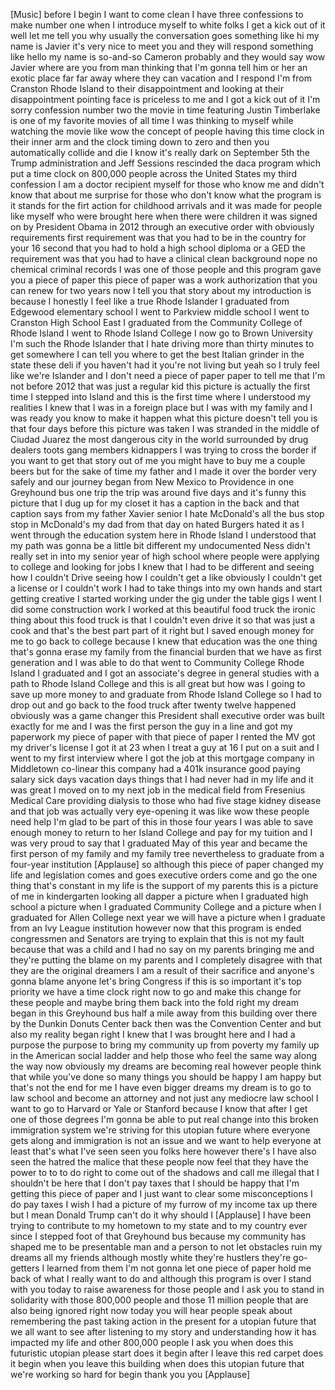 
[Music]
before I begin I want to come clean I
have three confessions to make number
one when I introduce myself to white
folks I get a kick out of it well let me
tell you why usually the conversation
goes something like hi my name is Javier
it&#39;s very nice to meet you and they will
respond something like hello my name is
so-and-so
Cameron probably and they would say wow
Javier
where are you from man thinking that I&#39;m
gonna tell him or her an exotic place
far far away where they can vacation and
I respond
I&#39;m from Cranston Rhode Island to their
disappointment and looking at their
disappointment pointing face is
priceless to me and I got a kick out of
it I&#39;m sorry
confession number two the movie in time
featuring Justin Timberlake is one of my
favorite movies of all time I was
thinking to myself while watching the
movie like wow the concept of people
having this time clock in their inner
arm and the clock timing down to zero
and then you automatically collide and
die I know it&#39;s really dark on September
5th the Trump administration and Jeff
Sessions rescinded the daca program
which put a time clock on 800,000 people
across the United States
my third confession I am a doctor
recipient myself for those who know me
and didn&#39;t know that about me surprise
for those who don&#39;t know what the
program is it stands for the firt action
for childhood arrivals and it was made
for people like myself who were brought
here when there were children it was
signed on by President Obama in 2012
through an executive order
with obviously requirements first
requirement was that you had to be in
the country for your 16 second that you
had to hold a high school diploma or a
GED the requirement was that you had to
have a clinical clean background nope no
chemical criminal records I was one of
those people and this program gave you a
piece of paper this piece of paper was a
work authorization that you can renew
for two years now I tell you that story
about my introduction is because I
honestly I feel like a true Rhode
Islander I graduated from Edgewood
elementary school I went to Parkview
middle school I went to Cranston High
School East I graduated from the
Community College of Rhode Island I went
to Rhode Island College I now go to
Brown University I&#39;m such the Rhode
Islander that I hate driving more than
thirty minutes to get somewhere I can
tell you where to get the best Italian
grinder in the state these deli if you
haven&#39;t had it you&#39;re not living but
yeah so I truly feel like we&#39;re Islander
and I don&#39;t need a piece of paper paper
to tell me that I&#39;m not before 2012 that
was just a regular kid this picture is
actually the first time I stepped into
Island and this is the first time where
I understood my realities I knew that I
was in a foreign place but I was with my
family and I was ready you know to make
it happen what this picture doesn&#39;t tell
you is that four days before this
picture was taken I was stranded in the
middle of Ciudad Juarez the most
dangerous city in the world surrounded
by drug dealers
toots gang members kidnappers I was
trying to cross the border if you want
to get that story out of me you might
have to buy me a couple beers but for
the sake of time my father and I made it
over the border very safely and our
journey began from New Mexico to
Providence in one Greyhound bus one trip
the trip was around five days and it&#39;s
funny this picture that I dug up for my
closet it has a caption in the back and
that caption says from my father Xavier
senior I hate McDonald&#39;s all the bus
stop stop in McDonald&#39;s
my dad from that day on hated Burgers
hated it as I went through the education
system here in Rhode Island I understood
that my path was gonna be a little bit
different
my undocumented Ness didn&#39;t really set
in into my senior year of high school
where people were applying to college
and looking for jobs I knew that I had
to be different and seeing how I
couldn&#39;t Drive seeing how I couldn&#39;t get
a like obviously I couldn&#39;t get a
license or I couldn&#39;t work I had to take
things into my own hands and start
getting creative I started working under
the gig under the table gigs I went I
did some construction work I worked at
this beautiful food truck the ironic
thing about this food truck is that I
couldn&#39;t even drive it so that was just
a cook and that&#39;s the best part part of
it right but I saved enough money for me
to go back to college because I knew
that education was the one thing that&#39;s
gonna erase my family from the financial
burden that we have as first generation
and I was able to do that went to
Community College Rhode Island I
graduated and I got an associate&#39;s
degree in general studies with a path to
Rhode Island College and this is all
great but how was I going to save up
more money to
and graduate from Rhode Island College
so I had to drop out and go back to the
food truck after twenty twelve happened
obviously was a game changer this
President shall executive order was
built exactly for me and I was the first
person the guy in a line and got my
paperwork my piece of paper with that
piece of paper I rented the MV got my
driver&#39;s license I got it at 23 when I
treat a guy at 16 I put on a suit and I
went to my first interview where I got
the job at this mortgage company in
Middletown co-linear this company had a
401k insurance good paying salary sick
days vacation days things that I had
never had in my life and it was great I
moved on to my next job in the medical
field from Fresenius Medical Care
providing dialysis to those who had five
stage kidney disease and that job was
actually very eye-opening it was like
wow these people need help I&#39;m glad to
be part of this in those four years I
was able to save enough money to return
to her Island College and pay for my
tuition and I was very proud to say that
I graduated May of this year and became
the first person of my family and my
family tree nevertheless
to graduate from a four-year institution
[Applause]
so although this piece of paper changed
my life and legislation comes and goes
executive orders come and go the one
thing that&#39;s constant in my life is the
support of my parents this is a picture
of me in kindergarten looking all dapper
a picture when I graduated high school a
picture when I graduated Community
College and a picture when I graduated
for Allen College next year we will have
a picture when I graduate from an Ivy
League institution however now that this
program is ended congressmen and
Senators are trying to explain that this
is not my fault
because that was a child and I had no
say on my parents bringing me and
they&#39;re putting the blame on my parents
and I completely disagree with that they
are the original dreamers I am a result
of their sacrifice and anyone&#39;s gonna
blame anyone
let&#39;s bring Congress if this is so
important it&#39;s top priority we have a
time clock right now to go and make this
change for these people and maybe bring
them back into the fold right my dream
began in this Greyhound bus half a mile
away from this building over there by
the Dunkin Donuts Center back then was
the Convention Center and but also my
reality began right I knew that I was
brought here and I had a purpose the
purpose to bring my community up from
poverty my family up in the American
social ladder
and help those who feel the same way
along the way now obviously my dreams
are becoming real
however people think that while you&#39;ve
done so many things you should be happy
I am happy but that&#39;s not the end for me
I have even bigger dreams my dream is to
go to law school and become an attorney
and not just any mediocre law school I
want to go to Harvard or Yale or
Stanford because I know that after I get
one of those degrees I&#39;m gonna be able
to put real change into this broken
immigration system we&#39;re striving for
this utopian future where everyone gets
along and immigration is not an issue
and we want to help everyone at least
that&#39;s what I&#39;ve seen seen you folks
here
however there&#39;s I have also seen the
hatred the malice that these people now
feel that they have the power to to to
do right to come out of the shadows and
call me illegal that I shouldn&#39;t be here
that I don&#39;t pay taxes that I should be
happy that I&#39;m getting this piece of
paper and I just want to clear some
misconceptions I do pay taxes I wish I
had a picture of my furrow of my income
tax up there but I mean Donald Trump
can&#39;t do it why should I
[Applause]
I have been trying to contribute to my
hometown to my state and to my country
ever since I stepped foot of that
Greyhound bus because my community has
shaped me to be presentable man and a
person to not let obstacles ruin my
dreams all my friends although mostly
white they&#39;re hustlers they&#39;re
go-getters I learned from them I&#39;m not
gonna let one piece of paper hold me
back of what I really want to do and
although this program is over I stand
with you today to raise awareness for
those people and I ask you to stand in
solidarity with those 800,000 people and
those 11 million people that are also
being ignored right now today
you will hear people speak about
remembering the past taking action in
the present for a utopian future that we
all want to see after listening to my
story and understanding how it has
impacted my life and other 800,000
people I ask you when does this
futuristic utopian please start does it
begin after I leave this red carpet does
it begin when you leave this building
when does this utopian future that we&#39;re
working so hard for begin thank you
you
[Applause]
